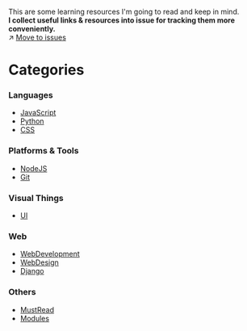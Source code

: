 This are some learning resources I'm going to read and keep in mind.   
**I collect useful links & resources into issue for tracking them more conveniently.**      
:arrow_upper_right: [Move to issues](https://github.com/lockys/Learning/issues)  

Categories
==
### Languages
- [JavaScript](https://github.com/lockys/Learning/labels/JavaScript)
- [Python](https://github.com/lockys/Learning/labels/Python)
- [CSS](https://github.com/lockys/Learning/labels/CSS)

### Platforms & Tools
- [NodeJS](https://github.com/lockys/Learning/labels/NodeJS)
- [Git](https://github.com/lockys/Learning/labels/git)

### Visual Things
- [UI](https://github.com/lockys/Learning/labels/UI)

### Web
- [WebDevelopment](https://github.com/lockys/Learning/labels/WebDevelopment)
- [WebDesign](https://github.com/lockys/Learning/labels/WebDesign)
- [Django](https://github.com/lockys/Learning/labels/Django)

### Others
- [MustRead](https://github.com/lockys/Learning/labels/MustRead)
- [Modules](https://github.com/lockys/Learning/labels/Modules)


